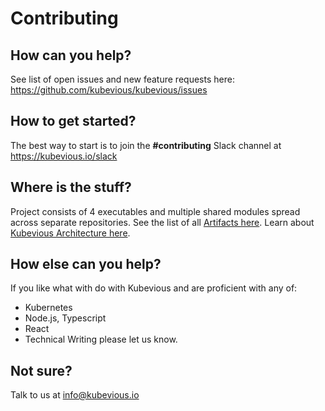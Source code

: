 # Contributing

## How can you help?
See list of open issues and new feature requests here: https://github.com/kubevious/kubevious/issues

## How to get started?
The best way to start is to join the **#contributing** Slack channel at https://kubevious.io/slack

## Where is the stuff?
Project consists of 4 executables and multiple shared modules spread across separate repositories. See the list of all [Artifacts here](ARTIFACTS.md). Learn about [Kubevious Architecture here](ARCHITECTURE.md).

## How else can you help?
If you like what with do with Kubevious and are proficient with any of:
- Kubernetes
- Node.js, Typescript
- React
- Technical Writing
please let us know. 
## Not sure?
Talk to us at [info@kubevious.io](mailto:info@kubevious.io)

